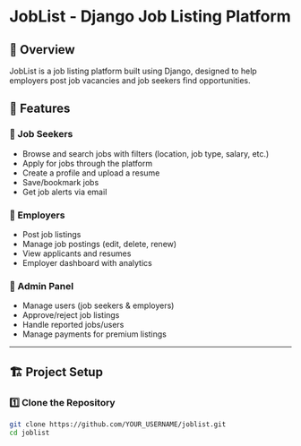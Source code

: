 # JobList - Django Job Listing Platform

## 📌 Overview
JobList is a job listing platform built using Django, designed to help employers post job vacancies and job seekers find opportunities.

## 🚀 Features
### 🔹 Job Seekers
- Browse and search jobs with filters (location, job type, salary, etc.)
- Apply for jobs through the platform
- Create a profile and upload a resume
- Save/bookmark jobs
- Get job alerts via email

### 🔹 Employers
- Post job listings
- Manage job postings (edit, delete, renew)
- View applicants and resumes
- Employer dashboard with analytics

### 🔹 Admin Panel
- Manage users (job seekers & employers)
- Approve/reject job listings
- Handle reported jobs/users
- Manage payments for premium listings

---

## 🏗️ Project Setup

### **1️⃣ Clone the Repository**
```bash
git clone https://github.com/YOUR_USERNAME/joblist.git
cd joblist
